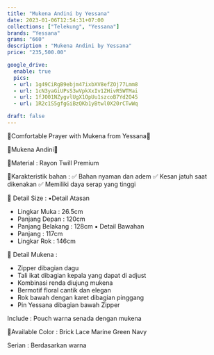 ```yaml
---
title: "Mukena Andini by Yessana"
date: 2023-01-06T12:54:31+07:00
collections: ["Telekung", "Yessana"]
brands: "Yessana"
grams: "660"
description : "Mukena Andini by Yessana"
price: "235,500.00"

google_drive:
  enable: true
  pics:
  - url: 1g49CiRgB9ebjm47ixbXV8efZOj77Lmm8
  - url: 1cN3yaGiUPsS3wVpkXxIv1ZHivR5WTMai
  - url: 1fJO01NZygvlUgX1OpUu1szcoB7Yd2O45
  - url: 1R2c1S5gfgGiBzQKb1yBtwl0X20rCTwWq

draft: false
---
```


🌈Comfortable Prayer with Mukena from Yessana🌈

🌼Mukena Andini🌼

💎Material : Rayon Twill Premium

💎Karakteristik bahan :
✅ Bahan nyaman dan adem
✅ Kesan jatuh saat dikenakan
✅ Memiliki daya serap yang tinggi

💎 Detail Size : 
▪️Detail Atasan
  - Lingkar Muka : 26.5cm
  - Panjang Depan : 120cm
  - Panjang Belakang : 128cm
▪️ Detail Bawahan 
 - Panjang : 117cm
 - Lingkar Rok : 146cm

💎 Detail Mukena :
 - Zipper dibagian dagu
 - Tali ikat dibagian kepala yang dapat di adjust
 - Kombinasi renda diujung mukena
 - Bermotif floral cantik dan elegan
 - Rok bawah dengan karet dibagian pinggang
  - Pin Yessana dibagian bawah Zipper

Include : Pouch warna senada dengan mukena

💎Available Color : 
  Brick 
  Lace
  Marine Green
  Navy

Serian : Berdasarkan warna
